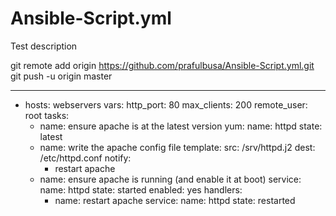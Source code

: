 # Ansible-Script.yml
Test description

git remote add origin https://github.com/prafulbusa/Ansible-Script.yml.git
git push -u origin master

---
- hosts: webservers
  vars:
    http_port: 80
    max_clients: 200
  remote_user: root
  tasks:
  - name: ensure apache is at the latest version
    yum:
      name: httpd
      state: latest
  - name: write the apache config file
    template:
      src: /srv/httpd.j2
      dest: /etc/httpd.conf
    notify:
    - restart apache
  - name: ensure apache is running (and enable it at boot)
    service:
      name: httpd
      state: started
      enabled: yes
  handlers:
    - name: restart apache
      service:
        name: httpd
        state: restarted
